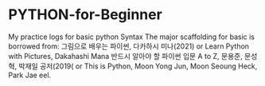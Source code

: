 # PYTHON-for-Beginner
My practice logs  for basic python Syntax 
The major scaffolding for basic is borrowed from:
그림으로 배우는 파이썬, 다카하시 미나(2021) or Learn Python with Pictures, Dakahashi Mana
반드시 알아야 할 파이썬 입문 A to Z, 문용준, 문성혁, 박재일 공저(2019( or This is Python, Moon Yong Jun, Moon Seoung Heck, Park Jae eel. 
